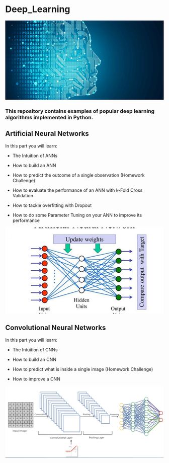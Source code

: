 # Deep_Learning


![DL](images/DL.jpg)



### This repository contains examples of popular deep learning algorithms implemented in Python.

## Artificial Neural Networks

In this part you will learn:

- The Intuition of ANNs

- How to build an ANN

- How to predict the outcome of a single observation (Homework Challenge)

- How to evaluate the performance of an ANN with k-Fold Cross Validation

- How to tackle overfitting with Dropout

- How to do some Parameter Tuning on your ANN to improve its performance

![Artificial-Neural-Networks-Man-vs-Machine-735x400](images/Artificial-Neural-Networks-Man-vs-Machine-735x400.jpg)



## Convolutional Neural Networks

In this part you will learn:

- The Intuition of CNNs

- How to build an CNN

- How to predict what is inside a single image (Homework Challenge)

- How to improve a CNN

![resi](images/resi.png)

